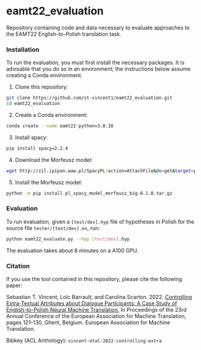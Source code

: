 # eamt22_evaluation
Repository containing code and data necessary to evaluate approaches to the EAMT22 English-to-Polish translation task.


### Installation

To run the evaluation, you must first install the necessary packages. It is advisable that you do so in an environment; the instructions below assume creating a Conda environment.

1. Clone this repository:
```bash
git clone https://github.com/st-vincent1/eamt22_evaluation.git
cd eamt22_evaluation
```

2. Create a Conda environment:
```bash
conda create --name eamt22 python=3.8.10
```
3. Install spacy:
```bash
pip install spacy=2.2.4
```
4. Download the Morfeusz model:
```bash
wget http://zil.ipipan.waw.pl/SpacyPL?action=AttachFile&do=get&target=pl_spacy_model_morfeusz_big-0.1.0.tar.gz
```
5. Install the Morfeusz model:
```bash
python -m pip install pl_spacy_model_morfeusz_big-0.1.0.tar.gz
```

### Evaluation

To run evaluation, given a `[test/dev].hyp` file of hypotheses in Polish for the source file `tester/[test/dev].en`, run:

```bash
python eamt22_evaluate.py --hyp [test/dev].hyp
```

The evaluation takes about 8 minutes on a A100 GPU.


### Citation

If you use the tool contained in this repository, please cite the following paper:


Sebastian T. Vincent, Loïc Barrault, and Carolina Scarton. 2022. 
[Controlling Extra-Textual Attributes about Dialogue Participants: A Case Study of English-to-Polish Neural Machine Translation.](https://aclanthology.org/2022.eamt-1.15/) 
In Proceedings of the 23rd Annual Conference of the European Association for Machine Translation, pages 121–130, Ghent, Belgium. 
European Association for Machine Translation.

Bibkey (ACL Anthology): `vincent-etal-2022-controlling-extra`

